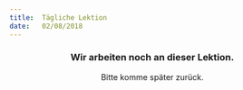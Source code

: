 ```yaml
---
title:  Tägliche Lektion
date:   02/08/2018
---
```


### <center>Wir arbeiten noch an dieser Lektion.</center>
<center>Bitte komme später zurück.</center>